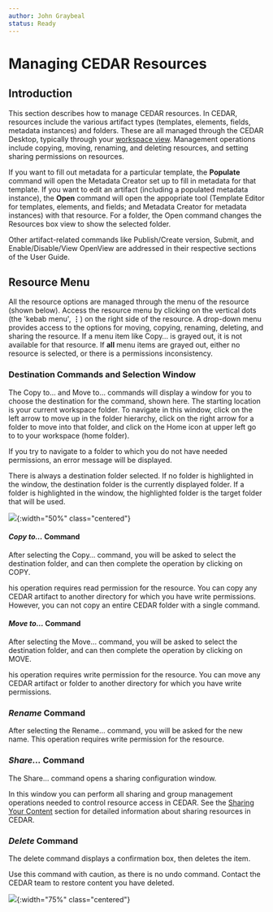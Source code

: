 ```yaml
---
author: John Graybeal
status: Ready
---
```

# Managing CEDAR Resources

## **Introduction**

This section describes how to manage CEDAR resources. In CEDAR, resources include the various artifact types (templates, elements, fields, metadata instances) and folders. These are all managed through the CEDAR Desktop,
typically through your [workspace view](https://metadatacenter.github.io/cedar-manual/sections/a4/your_cedar_workspace/).
Management operations include copying, moving, renaming, and deleting resources, and
setting sharing permissions on resources.

If you want to fill out metadata for a particular template,
the **Populate** command will open the Metadata Creator set up to fill in metadata for that template.
If you want to edit an artifact (including a populated metadata instance),
the **Open** command will open the appopriate tool
(Template Editor for templates, elements, and fields; and Metadata Creator for metadata instances) with that resource.
For a folder, the Open command changes the Resources box view to show the selected folder.

Other artifact-related commands like Publish/Create version, Submit, and Enable/Disable/View OpenView are addressed
in their respective sections of the User Guide.

## **Resource Menu**

All the resource options are managed through the menu of the resource (shown below).
Access the resource menu by clicking on the vertical dots (the 'kebab menu', **⋮**) on the right side of the resource.
A drop-down menu provides access to the options for moving, copying, renaming, deleting, and sharing the resource.
If a menu item like Copy… is grayed out, it is not available for that resource.
If **all** menu items are grayed out, either no resource is selected, or there is a permissions inconsistency.

### Destination Commands and Selection Window

The Copy to… and Move to… commands will display a window for you to choose the destination for the command, shown here.
The starting location is your current workspace folder.
To navigate in this window, click on the left arrow to move up in the folder hierarchy,
click on the right arrow for a folder to move into that folder, and
click on the Home icon at upper left go to to your workspace (home folder).

If you try to navigate to a folder to which you do not have needed permissions, an error message will be displayed.

There is always a destination folder selected.
If no folder is highlighted in the window, the destination folder is the currently displayed folder.
If a folder is highlighted in the window, the highlighted folder is the target folder that will be used.

![](../../../../img/userguide/destination-selection-window-20190912.png){:width="50%" class="centered"}

#### ***Copy to…*** Command

After selecting the Copy… command, you will be asked to select the destination folder, and can then complete the operation by clicking on COPY.

his operation requires read permission for the resource.
You can copy any CEDAR artifact to another directory for which you have write permissions.
However, you can not copy an entire CEDAR folder with a single command.

#### ***Move to…*** Command

After selecting the Move… command, you will be asked to select the destination folder, and can then complete the operation by clicking on MOVE.

his operation requires write permission for the resource.
You can move any CEDAR artifact or folder to another directory for which you have write permissions.

### ***Rename*** Command

After selecting the Rename… command, you will be asked for the new name. This operation requires write permission for the resource.

### ***Share…*** Command

The Share… command opens a sharing configuration window.

In this window you can perform all sharing and group management operations needed to control resource access in CEDAR.
See the [Sharing Your Content](https://metadatacenter.github.io/cedar-manual/basic_topics/sharing_your_content/)
section for detailed information about sharing resources in CEDAR.

### ***Delete*** Command

The delete command displays a confirmation box, then deletes the item.

Use this command with caution, as there is no undo command. Contact the CEDAR team to restore content you have deleted.

![](../../../../img/userguide/cedar-resource-menu-20190912.png){:width="75%" class="centered"}
